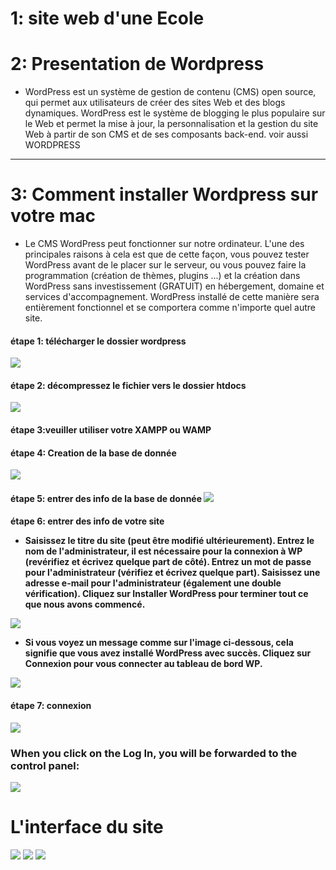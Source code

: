 <h1>1: site web d'une Ecole</h1>

<h1>2:  Presentation de Wordpress</h1>
<ul><li>WordPress est un système de gestion de contenu (CMS) open source, qui permet aux utilisateurs de créer des sites Web et des blogs dynamiques. WordPress est le système de blogging le plus populaire sur le Web et permet la mise à jour, la personnalisation et la gestion du site Web à partir de son CMS et de ses composants back-end. voir aussi WORDPRESS</li></ul>

<hr>

<h1>3:  Comment installer Wordpress sur votre mac </h1>

<ul><li>Le CMS WordPress peut fonctionner sur notre ordinateur. L'une des principales raisons à cela est que de cette façon, vous pouvez tester WordPress avant de le placer sur le serveur, ou vous pouvez faire la programmation (création de thèmes, plugins ...) et la création dans WordPress sans investissement (GRATUIT) en hébergement, domaine et services d'accompagnement. WordPress installé de cette manière sera entièrement fonctionnel et se comportera comme n'importe quel autre site.</li></ul>
<h4>étape 1: télécharger le dossier wordpress </h4>
<img src="https://user-images.githubusercontent.com/49958258/112513976-22e4de00-8d95-11eb-9a8f-03dc36e4428f.png">
<h4>étape 2: décompressez le fichier vers le dossier htdocs</h4>
<img src="https://user-images.githubusercontent.com/49958258/112515321-74419d00-8d96-11eb-9516-ffed44c6bc6e.png">
 <h4>étape 3:veuiller utiliser votre XAMPP ou WAMP</h4>
<h4>étape 4: Creation de la base de donnée  </h4>
<img src="https://user-images.githubusercontent.com/49958258/112516133-41e46f80-8d97-11eb-90ec-ba733b678511.png">

<h4> étape 5: entrer des info de la base de donnée </4>
<img src="https://user-images.githubusercontent.com/49958258/112517116-3e9db380-8d98-11eb-83e6-5771653555a2.png">
<h4> étape 6: entrer des info de votre site </4>
<ul><li>Saisissez le titre du site (peut être modifié ultérieurement). Entrez le nom de l'administrateur, il est nécessaire pour la connexion à WP (revérifiez et écrivez quelque part de côté). Entrez un mot de passe pour l'administrateur (vérifiez et écrivez quelque part). Saisissez une adresse e-mail pour l'administrateur (également une double vérification). Cliquez sur Installer WordPress pour terminer tout ce que nous avons commencé.</li></ul>
<img src="https://user-images.githubusercontent.com/49958258/112518174-6ccfc300-8d99-11eb-94c7-a0a895084e30.png">

<ul><li>Si vous voyez un message comme sur l'image ci-dessous, cela signifie que vous avez installé WordPress avec succès. Cliquez sur Connexion pour vous connecter au tableau de bord WP.</li></ul>
<img src="https://user-images.githubusercontent.com/49958258/112518696-e9fb3800-8d99-11eb-8010-d48c277cd945.png">
<h4>étape 7: connexion </h4>
<img src="https://user-images.githubusercontent.com/49958258/112519053-478f8480-8d9a-11eb-8cf4-95a5ebf06b70.png">
<h3>When you click on the Log In, you will be forwarded to the control panel:</h3>
<img src="https://user-images.githubusercontent.com/49958258/112519346-92a99780-8d9a-11eb-86e6-2d8f3274d786.png">

<h1>L'interface du site</h1>
<img src="https://user-images.githubusercontent.com/49958258/112519755-f764f200-8d9a-11eb-8802-657dcf6076c8.png">
<img src="https://user-images.githubusercontent.com/49958258/112519782-fcc23c80-8d9a-11eb-8943-db142a451158.png">
<img src="https://user-images.githubusercontent.com/49958258/112519979-37c47000-8d9b-11eb-87e8-3b1b4559e44c.png">






